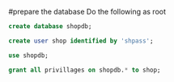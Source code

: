 #prepare the database
Do the following as root

```sql
create database shopdb;

create user shop identified by 'shpass';

use shopdb; 

grant all privillages on shopdb.* to shop; 
```